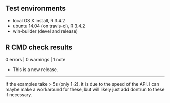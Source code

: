 ## Test environments
* local OS X install, R 3.4.2
* ubuntu 14.04 (on travis-ci), R 3.4.2
* win-builder (devel and release)

## R CMD check results

0 errors | 0 warnings | 1 note

* This is a new release.

---

If the examples take > 5s (only 1-2), it is due to the speed of the API.  I can 
maybe make a workaround for these, but will likely just add dontrun to these
if necessary.
